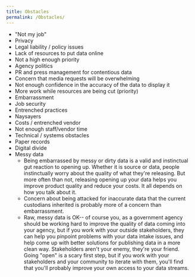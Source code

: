 ```yaml
---
title: Obstacles
permalink: /Obstacles/
---
```


-   "Not my job"
-   Privacy
-   Legal liability / policy issues
-   Lack of resources to put data online
-   Not a high enough priority
-   Agency politics
-   PR and press management for contentious data
-   Concern that media requests will be overwhelming
-   Not enough confidence in the accuracy of the data to display it
-   More work while resources are being cut (priority)
-   Embarrassment
-   Job security
-   Entrenched practices
-   Naysayers
-   Costs / entrenched vendor
-   Not enough staff/vendor time
-   Technical / systems obstacles
-   Paper records
-   Digital divide
-   Messy data
    -   Being embarrassed by messy or dirty data is a valid and instinctual gut reaction to opening up. Whether it is source or data, people instinctually worry about the quality of what they're releasing. But more often than not, releasing opening up your data helps you improve product quality and reduce your costs. It all depends on how you talk about it.
    -   Concern about being attacked for inaccurate data that the current custodians inherited is probably more of a concern than embarrassment.
    -   Raw, messy data is OK-- of course you, as a government agency should be working hard to improve the quality of data coming into your agency, but if you work with your outside stakeholders, they can help you pinpoint problems with your data intake issues, and help come up with better solutions for publishing data in a more clean way. Stakeholders aren't your enemy, they're your friend. Going "open" is a scary first step, but if you work with your stakeholders and your community to iterate with them, you'll find that you'll probably improve your own access to your data streams.
